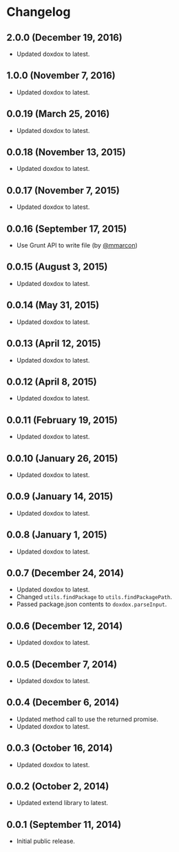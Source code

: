 # Changelog

## 2.0.0 (December 19, 2016)

- Updated doxdox to latest.

## 1.0.0 (November 7, 2016)

- Updated doxdox to latest.

## 0.0.19 (March 25, 2016)

- Updated doxdox to latest.

## 0.0.18 (November 13, 2015)

- Updated doxdox to latest.

## 0.0.17 (November 7, 2015)

- Updated doxdox to latest.

## 0.0.16 (September 17, 2015)

- Use Grunt API to write file (by [@mmarcon](https://github.com/mmarcon))

## 0.0.15 (August 3, 2015)

- Updated doxdox to latest.

## 0.0.14 (May 31, 2015)

- Updated doxdox to latest.

## 0.0.13 (April 12, 2015)

- Updated doxdox to latest.

## 0.0.12 (April 8, 2015)

- Updated doxdox to latest.

## 0.0.11 (February 19, 2015)

- Updated doxdox to latest.

## 0.0.10 (January 26, 2015)

- Updated doxdox to latest.

## 0.0.9 (January 14, 2015)

- Updated doxdox to latest.

## 0.0.8 (January 1, 2015)

- Updated doxdox to latest.

## 0.0.7 (December 24, 2014)

- Updated doxdox to latest.
- Changed `utils.findPackage` to `utils.findPackagePath`.
- Passed package.json contents to `doxdox.parseInput`.

## 0.0.6 (December 12, 2014)

- Updated doxdox to latest.

## 0.0.5 (December 7, 2014)

- Updated doxdox to latest.

## 0.0.4 (December 6, 2014)

- Updated method call to use the returned promise.
- Updated doxdox to latest.

## 0.0.3 (October 16, 2014)

- Updated doxdox to latest.

## 0.0.2 (October 2, 2014)

- Updated extend library to latest.

## 0.0.1 (September 11, 2014)

- Initial public release.
